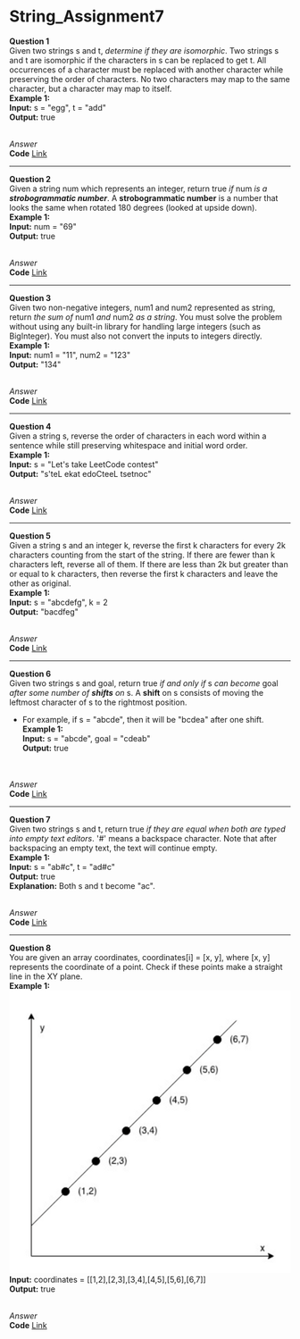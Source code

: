 # String_Assignment7
**Question 1**<br>
Given two strings s and t, *determine if they are isomorphic*.
Two strings s and t are isomorphic if the characters in s can be replaced to get t.
All occurrences of a character must be replaced with another character while preserving the order of characters. No two characters may map to the same character, but a character may map to itself.<br>
**Example 1:**<br>
**Input:** s = "egg", t = "add"<br>
**Output:** true<br><br>

*Answer*<br>
**Code** [Link](https://github.com/Srijana1425/String_Assignment7/blob/main/ans1.js)<br>
*******************************************************************************************************************************************************
**Question 2**<br>
Given a string num which represents an integer, return true *if* num *is a **strobogrammatic number***.
A **strobogrammatic number** is a number that looks the same when rotated 180 degrees (looked at upside down).<br>
**Example 1:**<br>
**Input:** num = "69"<br>
**Output:** true<br><br>

*Answer*<br>
**Code** [Link](https://github.com/Srijana1425/String_Assignment7/blob/main/ans2.js)<br>
*******************************************************************************************************************************************************
**Question 3**<br>
Given two non-negative integers, num1 and num2 represented as string, return *the sum of* num1 *and* num2 *as a string*.
You must solve the problem without using any built-in library for handling large integers (such as BigInteger). You must also not convert the inputs to integers directly.<br>
**Example 1:**<br>
**Input:** num1 = "11", num2 = "123"<br>
**Output:** "134"<br><br>

*Answer*<br>
**Code** [Link](https://github.com/Srijana1425/String_Assignment7/blob/main/ans3.js)<br>
*******************************************************************************************************************************************************
**Question 4**<br>
Given a string s, reverse the order of characters in each word within a sentence while still preserving whitespace and initial word order.<br>
**Example 1:**<br>
**Input:** s = "Let's take LeetCode contest"<br>
**Output:** "s'teL ekat edoCteeL tsetnoc"<br><br>

*Answer*<br>
**Code** [Link](https://github.com/Srijana1425/String_Assignment7/blob/main/ans4.js)<br>
*******************************************************************************************************************************************************
**Question 5**<br>
Given a string s and an integer k, reverse the first k characters for every 2k characters counting from the start of the string.
If there are fewer than k characters left, reverse all of them. If there are less than 2k but greater than or equal to k characters, then reverse the first k characters and leave the other as original.<br>
**Example 1:**<br>
**Input:** s = "abcdefg", k = 2<br>
**Output:** "bacdfeg"<br><br>

*Answer*<br>
**Code** [Link](https://github.com/Srijana1425/String_Assignment7/blob/main/ans5.js)<br>
*******************************************************************************************************************************************************
**Question 6**<br>
Given two strings s and goal, return true *if and only if* s *can become* goal *after some number of **shifts** on* s.
A **shift** on s consists of moving the leftmost character of s to the rightmost position.<br>
- For example, if s = "abcde", then it will be "bcdea" after one shift.<br>
**Example 1:**<br>
**Input:** s = "abcde", goal = "cdeab"<br>
**Output:** true<br><br><br>

*Answer*<br>
**Code** [Link](https://github.com/Srijana1425/String_Assignment7/blob/main/ans6.js)<br>
*******************************************************************************************************************************************************
**Question 7**<br>
Given two strings s and t, return true *if they are equal when both are typed into empty text editors*. '#' means a backspace character.
Note that after backspacing an empty text, the text will continue empty.<br>
**Example 1:**<br>
**Input:** s = "ab#c", t = "ad#c"<br>
**Output:** true<br>
**Explanation:** Both s and t become "ac".<br><br>

*Answer*<br>
**Code** [Link](https://github.com/Srijana1425/String_Assignment7/blob/main/ans7.js)<br>
*******************************************************************************************************************************************************
**Question 8**<br>
You are given an array coordinates, coordinates[i] = [x, y], where [x, y] represents the coordinate of a point. Check if these points make a straight line in the XY plane.<br>
**Example 1:**<br>
![ex1](https://github.com/Srijana1425/String_Assignment7/blob/main/img/ex1.png)<br>
**Input:** coordinates = [[1,2],[2,3],[3,4],[4,5],[5,6],[6,7]]<br>
**Output:** true<br><br>

*Answer*<br>
**Code** [Link](https://github.com/Srijana1425/String_Assignment7/blob/main/ans8.js)<br>
